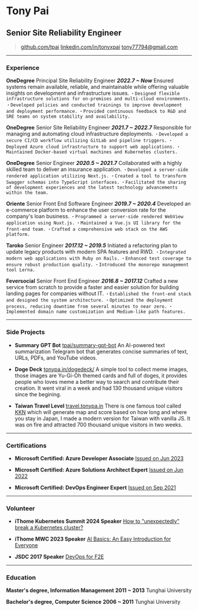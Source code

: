 # Tony Pai
## Senior Site Reliability Engineer

> [github.com/tpai](https://github.com/tpai)
> [linkedin.com/in/tonyxpai](https://www.linkedin.com/in/tonyxpai/)
> [tony77794@gmail.com](mailto:tony77794@gmail.com)

------

### Experience

**OneDegree** Principal Site Reliability Engineer __*2022.7 ~ Now*__
    Ensured systems remain available, reliable, and maintainable while offering valuable insights on development and infrastructure issues.
    `・Designed flexible infrastructure solutions for on-premises and multi-cloud environments.`
    `・Developed policies and conducted trainings to improve development and deployment performance.`
    `・Provided continuous feedback to R&D and SRE teams on system stability and availability.`

**OneDegree** Senior Site Reliability Engineer __*2021.7 ~ 2022.7*__
    Responsible for managing and automating cloud infrastructure deployments.
    `・Developed a secure CI/CD workflow utilizing GitLab and pipeline triggers.`
    `・Deployed Azure cloud infrastructure to support web applications.`
    `・Maintained Docker-based virtual machines and Kubernetes clusters.`

**OneDegree** Senior Engineer __*2020.5 ~ 2021.7*__
    Collaborated with a highly skilled team to deliver an insurance application.
    `・Developed a server-side rendered application utilizing Next.js.`
    `・Created a tool to transform Swagger schemas into TypeScript interfaces.`
    `・Facilitated the sharing of development experiences and the latest technology advancements within the team.`

**Oriente** Senior Front End Software Engineer  __*2019.7 ~ 2020.4*__
    Developed an e-commerce platform to enhance the user conversion rate for the company's loan business.
    `・Programmed a server-side rendered WebView application using Nuxt.js.`
    `・Maintained a Vue.js UI library for the front-end team.`
    `・Crafted a comprehensive web stack on the AWS platform.`

**Taroko** Senior Engineer  __*2017.12 ~ 2019.5*__
    Initiated a refactoring plan to update legacy products with modern SPA features and RWD.
    `・Integrated modern web applications with Ruby on Rails.`
    `・Enhanced test coverage to ensure robust production quality.`
    `・Introduced the monorepo management tool Lerna.`

**Feversocial** Senior Front End Engineer  __*2016.8 ~ 2017.12*__
    Crafted a new service from scratch to provide a faster and easier solution for building landing pages for companies without IT.
    `・Established the front-end stack and designed the system architecture.`
    `・Optimized the deployment process, reducing downtime from several minutes to near zero.`
    `・Implemented domain name customization and Medium-like path features.`

------

### Side Projects

* **Summary GPT Bot**
    <a href="https://github.com/tpai/summary-gpt-bot" target="_blank">tpai/summary-gpt-bot</a>
    An AI-powered text summarization Telegram bot that generates concise summaries of text, URLs, PDFs, and YouTube videos.

* **Doge Deck**
    <a href="https://www.tonypa.in/dogedeck/" target="_blank">tonypa.in/dogedeck/</a>
    A simple tool to collect meme images, those images are Yu-Gi-Oh themed cards and full of doges, it provides people who loves meme a better way to search and contribute their creation. It went viral in a week and had 130 thousand unique visitors since the begining.

* **Taiwan Travel Level**
    <a href="https://travel.tonypa.in/" target="_blank">travel.tonypa.in</a>
    There is one famous tool called <a href="https://uub.jp/kkn/" target="_blank">KKN</a> which will generate map and score based on how long and where you stay in Japan, I made a modern version for Taiwan with vanilla JS. It was on fire and attracted 700 thousand unique visitors in two weeks.

------

### Certifications

* **Microsoft Certified: Azure Developer Associate**
    <a href="https://learn.microsoft.com/api/credentials/share/en-us/tpai/43902CA3FF976EFB?sharingId=394F5F2744B18C24" target="_blank">Issued on Jun 2023</a>

* **Microsoft Certified: Azure Solutions Architect Expert**
    <a href="https://learn.microsoft.com/api/credentials/share/en-us/tpai/E039D997B8B1D1F5?sharingId=394F5F2744B18C24" target="_blank">Issued on Jun 2022</a>

* **Microsoft Certified: DevOps Engineer Expert**
    <a href="https://learn.microsoft.com/api/credentials/share/en-us/tpai/6BAD7DB9DF7A077C?sharingId=394F5F2744B18C24" target="_blank">Issued on Sep 2021</a>

------

### Volunteer

* **iThome Kubernetes Summit 2024 Speaker**
    <a href="https://hackmd.io/@tonypai/HyxfNOXeke#/" target="_blank">How to "unexpectedly" break a Kubernetes cluster?</a>

* **iThome MWC 2023 Speaker**
    <a href="https://hackmd.io/@tonypai/ByOtjyXk6#/" target="_blank">AI Basics: An Easy Introduction for Everyone</a>

* **JSDC 2017 Speaker**
    <a href="https://slides.com/tonypai/devops-for-f2e" target="_blank">DevOps for F2E</a>

------

### Education

**Master's degree, Information Management** __2011 ~ 2013__
    Tunghai University

**Bachelor's degree, Computer Science** __2006 ~ 2011__
    Tunghai University
